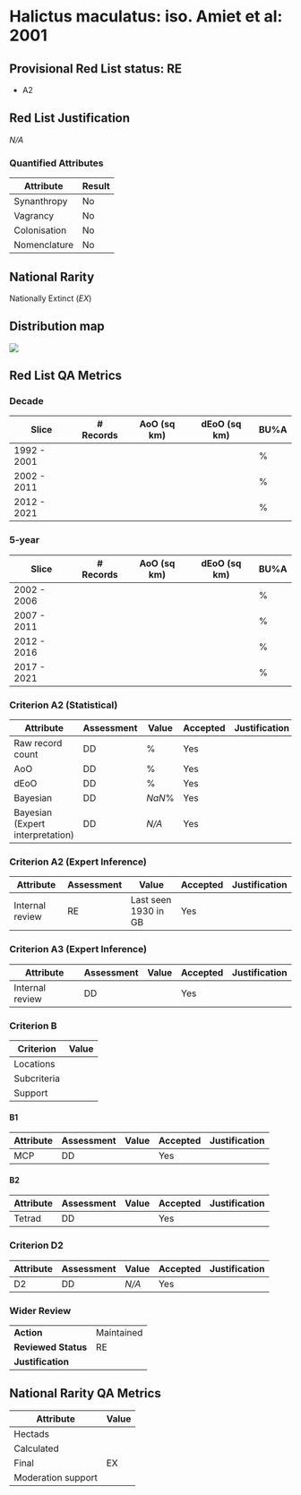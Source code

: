# Halictus maculatus: iso. Amiet et al: 2001

## Provisional Red List status: RE
- A2 

## Red List Justification
*N/A*
### Quantified Attributes
|Attribute|Result|
|---|---|
|Synanthropy|No|
|Vagrancy|No|
|Colonisation|No|
|Nomenclature|No|


## National Rarity
Nationally Extinct (*EX*)



## Distribution map
![](../map/224.svg)

## Red List QA Metrics
### Decade
| Slice | # Records | AoO (sq km) | dEoO (sq km) |BU%A |
|---|---|---|---|---|
|1992 - 2001||||%|
|2002 - 2011||||%|
|2012 - 2021||||%|
### 5-year
| Slice | # Records | AoO (sq km) | dEoO (sq km) |BU%A |
|---|---|---|---|---|
|2002 - 2006||||%|
|2007 - 2011||||%|
|2012 - 2016||||%|
|2017 - 2021||||%|
### Criterion A2 (Statistical)
|Attribute|Assessment|Value|Accepted|Justification
|---|---|---|---|---|
|Raw record count|DD|%|Yes||
|AoO|DD|%|Yes||
|dEoO|DD|%|Yes||
|Bayesian|DD|*NaN*%|Yes||
|Bayesian (Expert interpretation)|DD|*N/A*|Yes||
### Criterion A2 (Expert Inference)
|Attribute|Assessment|Value|Accepted|Justification
|---|---|---|---|---|
|Internal review|RE|Last seen 1930 in GB|Yes||
### Criterion A3 (Expert Inference)
|Attribute|Assessment|Value|Accepted|Justification
|---|---|---|---|---|
|Internal review|DD||Yes||
### Criterion B
|Criterion| Value|
|---|---|
|Locations||
|Subcriteria||
|Support||
#### B1
|Attribute|Assessment|Value|Accepted|Justification
|---|---|---|---|---|
|MCP|DD||Yes||
#### B2
|Attribute|Assessment|Value|Accepted|Justification
|---|---|---|---|---|
|Tetrad|DD||Yes||
### Criterion D2
|Attribute|Assessment|Value|Accepted|Justification
|---|---|---|---|---|
|D2|DD|*N/A*|Yes||
### Wider Review
|  |  |
|---|---|
|**Action**|Maintained|
|**Reviewed Status**|RE|
|**Justification**||


## National Rarity QA Metrics
|Attribute|Value|
|---|---|
|Hectads||
|Calculated||
|Final|EX|
|Moderation support||



